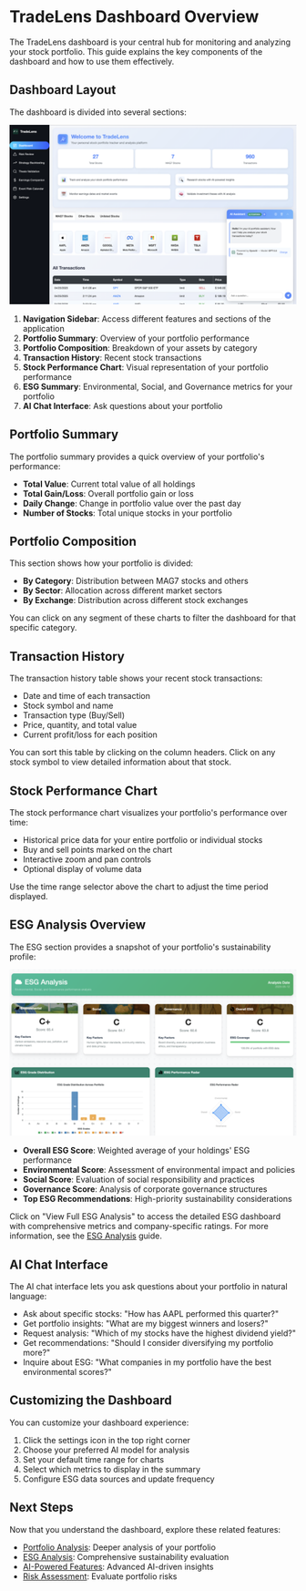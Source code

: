 # TradeLens Dashboard Overview

The TradeLens dashboard is your central hub for monitoring and analyzing your stock portfolio. This guide explains the key components of the dashboard and how to use them effectively.

## Dashboard Layout

The dashboard is divided into several sections:

![TradeLens Dashboard](../../static/img/dashboard_images/Dashboard%20Page.png)

1. **Navigation Sidebar**: Access different features and sections of the application
2. **Portfolio Summary**: Overview of your portfolio performance
3. **Portfolio Composition**: Breakdown of your assets by category
4. **Transaction History**: Recent stock transactions
5. **Stock Performance Chart**: Visual representation of your portfolio performance
6. **ESG Summary**: Environmental, Social, and Governance metrics for your portfolio
7. **AI Chat Interface**: Ask questions about your portfolio

## Portfolio Summary

The portfolio summary provides a quick overview of your portfolio's performance:

- **Total Value**: Current total value of all holdings
- **Total Gain/Loss**: Overall portfolio gain or loss
- **Daily Change**: Change in portfolio value over the past day
- **Number of Stocks**: Total unique stocks in your portfolio

## Portfolio Composition

This section shows how your portfolio is divided:

- **By Category**: Distribution between MAG7 stocks and others
- **By Sector**: Allocation across different market sectors
- **By Exchange**: Distribution across different stock exchanges

You can click on any segment of these charts to filter the dashboard for that specific category.

## Transaction History

The transaction history table shows your recent stock transactions:

- Date and time of each transaction
- Stock symbol and name
- Transaction type (Buy/Sell)
- Price, quantity, and total value
- Current profit/loss for each position

You can sort this table by clicking on the column headers. Click on any stock symbol to view detailed information about that stock.

## Stock Performance Chart

The stock performance chart visualizes your portfolio's performance over time:

- Historical price data for your entire portfolio or individual stocks
- Buy and sell points marked on the chart
- Interactive zoom and pan controls
- Optional display of volume data

Use the time range selector above the chart to adjust the time period displayed.

## ESG Analysis Overview

The ESG section provides a snapshot of your portfolio's sustainability profile:

![ESG Dashboard](../../static/img/dashboard_images/ESG_Dashboard.png)

- **Overall ESG Score**: Weighted average of your holdings' ESG performance
- **Environmental Score**: Assessment of environmental impact and policies
- **Social Score**: Evaluation of social responsibility and practices
- **Governance Score**: Analysis of corporate governance structures
- **Top ESG Recommendations**: High-priority sustainability considerations

Click on "View Full ESG Analysis" to access the detailed ESG dashboard with comprehensive metrics and company-specific ratings. For more information, see the [ESG Analysis](esg_analysis.md) guide.

## AI Chat Interface

The AI chat interface lets you ask questions about your portfolio in natural language:

- Ask about specific stocks: "How has AAPL performed this quarter?"
- Get portfolio insights: "What are my biggest winners and losers?"
- Request analysis: "Which of my stocks have the highest dividend yield?"
- Get recommendations: "Should I consider diversifying my portfolio more?"
- Inquire about ESG: "What companies in my portfolio have the best environmental scores?"

## Customizing the Dashboard

You can customize your dashboard experience:

1. Click the settings icon in the top right corner
2. Choose your preferred AI model for analysis
3. Set your default time range for charts
4. Select which metrics to display in the summary
5. Configure ESG data sources and update frequency

## Next Steps

Now that you understand the dashboard, explore these related features:

- [Portfolio Analysis](portfolio_analysis.md): Deeper analysis of your portfolio
- [ESG Analysis](esg_analysis.md): Comprehensive sustainability evaluation
- [AI-Powered Features](ai_features.md): Advanced AI-driven insights
- [Risk Assessment](risk_assessment.md): Evaluate portfolio risks 
